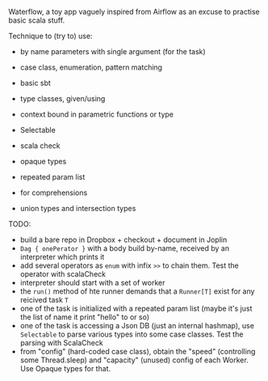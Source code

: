 Waterflow, a toy app vaguely inspired from Airflow as an excuse to practise basic scala stuff.

Technique to (try to) use:
* by name parameters with single argument (for the task)
* case class, enumeration, pattern matching
* basic sbt 
* type classes, given/using
* context bound in parametric functions or type
* Selectable 
* scala check
* opaque types
* repeated param list

* for comprehensions
* union types and intersection types


TODO:
* build a bare repo in Dropbox + checkout + document in Joplin
* `Dag { onePerator }` with a body build by-name, received by an interpreter which prints it
* add several operators as `enum` with infix `>>` to chain them. Test the operator with scalaCheck
* interpreter should start with a set of worker
* the `run()` method of hte runner demands that a `Runner[T]` exist for any reicived task `T`
* one of the task is initialized with a repeated param list (maybe it's just the list of name it print "hello" to or so)
* one of the task is accessing a Json DB (just an internal hashmap), use `Selectable` to parse various types into some case classes. Test the parsing with ScalaCheck
* from "config" (hard-coded case class), obtain the "speed" (controlling some Thread.sleep) and "capacity" (unused) config of each Worker. Use Opaque types for that.

